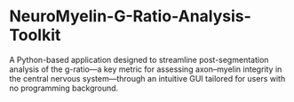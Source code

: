 # NeuroMyelin-G-Ratio-Analysis-Toolkit
A Python-based application designed to streamline post-segmentation analysis of the g-ratio—a key metric for assessing axon–myelin integrity in the central nervous system—through an intuitive GUI tailored for users with no programming background.

